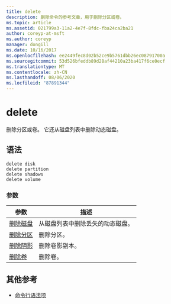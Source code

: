 ```yaml
---
title: delete
description: 删除命令的参考文章，用于删除分区或卷。
ms.topic: article
ms.assetid: 021799a3-11a2-4e7f-8fdc-fba24ca2ba21
author: coreyp-at-msft
ms.author: coreyp
manager: dongill
ms.date: 10/16/2017
ms.openlocfilehash: ee2449fec8d02b52ce9b5761dbb26ec08791700a
ms.sourcegitcommit: 53d526bfeddb89d28af44210a23ba417f6ce0ecf
ms.translationtype: MT
ms.contentlocale: zh-CN
ms.lasthandoff: 08/06/2020
ms.locfileid: "87891344"
---
```

# <a name="delete"></a>delete

删除分区或卷。 它还从磁盘列表中删除动态磁盘。

## <a name="syntax"></a>语法

```
delete disk
delete partition
delete shadows
delete volume
```

### <a name="parameters"></a>参数

| 参数 | 描述 |
|---------- | ----------- |
| [删除磁盘](delete-disk.md) | 从磁盘列表中删除丢失的动态磁盘。 |
| [删除分区](delete-partition.md) | 删除分区。 |
| [删除阴影](delete-shadows.md) | 删除卷影副本。 |
| [删除卷](delete-volume.md) | 删除卷。 |

## <a name="additional-references"></a>其他参考

- [命令行语法项](command-line-syntax-key.md)
